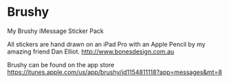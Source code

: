# Brushy
My Brushy iMessage Sticker Pack

All stickers are hand drawn on an iPad Pro with an Apple Pencil by my amazing friend Dan Elliot. 
http://www.bonesdesign.com.au

Brushy can be found on the app store
https://itunes.apple.com/us/app/brushy/id1154811118?app=messages&mt=8
